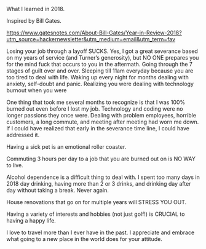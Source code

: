 What I learned in 2018.

Inspired by Bill Gates.  

https://www.gatesnotes.com/About-Bill-Gates/Year-in-Review-2018?utm_source=hackernewsletter&utm_medium=email&utm_term=fav


Losing your job through a layoff SUCKS.  Yes, I got a great severance based on my years of service (and Turner’s generosity), but NO ONE prepares you for the mind fuck that occurs to you in the aftermath.  Going through the 7 stages of guilt over and over.  Sleeping till 11am everyday because you are too tired to deal with life.  Waking up every night for months dealing with anxiety, self-doubt and panic.  Realizing you were dealing with technology burnout when you were 

One thing that took me several months to recognize is that I was 100% burned out even before I lost my job.  Technology and coding were no longer passions they once were.  Dealing with problem employees, horrible customers, a long commute, and meeting after meeting had worn me down.  If I could have realized that early in the severance time line, I could have addressed it.  

Having a sick pet is an emotional roller coaster.

Commuting 3 hours per day to a job that you are burned out on is NO WAY to live.

Alcohol dependence is a difficult thing to deal with. I spent too many days in 2018 day drinking, having more than 2 or 3 drinks, and drinking day after day without taking a break.  Never again.

House renovations that go on for multiple years will STRESS YOU OUT.  

Having a variety of interests and hobbies (not just golf!) is CRUCIAL to having a happy life.  

I love to travel more than I ever have in the past.  I appreciate and embrace what going to a new place in the world does for your attitude.